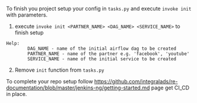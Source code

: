 To finish you project setup your config in `tasks.py` and execute `invoke init` with parameters.


1. execute `invoke init <PARTNER_NAME> <DAG_NAME> <SERVICE_NAME>` to finish setup
```
Help:
        DAG_NAME - name of the initial airflow dag to be created
        PARTNER_NAME - name of the partner e.g. 'facebook', 'youtube'
        SERVICE_NAME - name of the initial service to be created
```
2. Remove `init` function from `tasks.py`

To complete your repo setup follow https://github.com/integralads/re-documentation/blob/master/jenkins-ng/getting-started.md page get CI_CD in place.